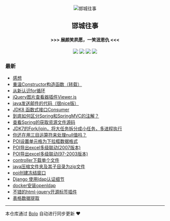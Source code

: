 <p align="center"><img alt="邯城往事" src="https://img.hacpai.com/file/2019/11/guohui-e67e7b3b.png"></p><h2 align="center">
邯城往事
</h2>

<h4 align="center">               >>>  展颜笑夙愿，一笑泯恩仇 <<<</h4>
<p align="center"><a title="邯城往事" target="_blank" href="https://github.com/cuijianzhe/bolo-blog"><img src="https://img.shields.io/github/last-commit/cuijianzhe/bolo-blog.svg?style=flat-square&color=FF9900"></a>
<a title="GitHub repo size in bytes" target="_blank" href="https://github.com/cuijianzhe/bolo-blog"><img src="https://img.shields.io/github/repo-size/cuijianzhe/bolo-blog.svg?style=flat-square"></a>
<a title="Bolo Version" target="_blank" href="https://github.com/adlered/bolo-solo"><img src="https://img.shields.io/badge/bolo-v2.2 稳定版-f1e05a.svg?style=flat-square&color=blueviolet"></a>
<a title="Hits" target="_blank" href="https://github.com/88250/hits"><img src="https://hits.b3log.org/cuijianzhe/bolo-blog.svg"></a></p>

### 最新

* [感想](https://117.50.64.121/articles/2021/01/28/1611813010846.html)
* [重温Constructor构造函数（转载）](https://117.50.64.121/articles/2021/01/25/1611564209687.html)
* [从新认识for循环](https://117.50.64.121/articles/2021/01/20/1611110051163.html)
* [jQuery图片查看器插件Viewer.js](https://117.50.64.121/articles/2021/01/19/1611042368847.html)
* [java发送邮件的代码（很nice版）](https://117.50.64.121/articles/2021/01/16/1610799202500.html)
* [JDK8 函数式接口Consumer](https://117.50.64.121/articles/2021/01/15/1610682061990.html)
* [到底如何区分Spring和SpringMVC的注解？](https://117.50.64.121/articles/2021/01/14/1610617006196.html)
* [查看Spring的获取资源文件源码](https://117.50.64.121/articles/2021/01/14/1610596136279.html)
* [JDK7的Fork/join，将大任务拆分成小任务，多进程执行](https://117.50.64.121/articles/2021/01/14/1610591040303.html)
* [你还在用三目运算符来处理null值吗？](https://117.50.64.121/articles/2021/01/12/1610431157208.html)
* [POI设置单元格为下拉框数据格式](https://117.50.64.121/articles/2021/01/06/1609898009691.html)
* [POI导出excel多级联动(2007版本)](https://117.50.64.121/articles/2021/01/06/1609897912315.html)
* [POI导出excel多级联动(97-2003版本)](https://117.50.64.121/articles/2021/01/06/1609897636065.html)
* [controller下载单个文件](https://117.50.64.121/articles/2020/12/31/1609408102061.html)
* [java压缩文件夹及其子目录为zip文件](https://117.50.64.121/articles/2020/12/31/1609407912804.html)
* [poi创建冻结窗口](https://117.50.64.121/articles/2020/12/31/1609377331431.html)
* [Django 使用ldap认证细节](https://117.50.64.121/articles/2020/12/26/1608967701991.html)
* [docker安装openldap](https://117.50.64.121/articles/2020/12/26/1608954747714.html)
* [不错的html-jquery开源标签插件](https://117.50.64.121/articles/2020/12/16/1608106179503.html)
* [表格数据提取](https://117.50.64.121/articles/2020/12/15/1608011698349.html)



---

本仓库通过 [Bolo](https://github.com/adlered/bolo-solo) 自动进行同步更新 ❤️ 